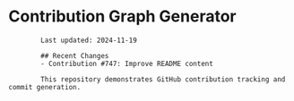 # Contribution Graph Generator
            
            Last updated: 2024-11-19
            
            ## Recent Changes
            - Contribution #747: Improve README content
            
            This repository demonstrates GitHub contribution tracking and commit generation.
        